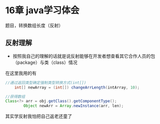 # 16章 java学习体会

题目，转换数组长度（反射）

## 反射理解

* 按照我自己的理解的话就是说反射能够在开发者想查看其它合作人员的包（package）与类（class）情况

在这里我用的有

```Java
//通过返回类型确定强制类型转换方式(int[])
    int[] newArray = (int[]) changeArrLength(intArray, 10);
```

```java
//获得数组
Class<?> arr = obj.getClass().getComponentType();
        Object newArr = Array.newInstance(arr, len);
```

其实学反射我怕把自己返老还童了